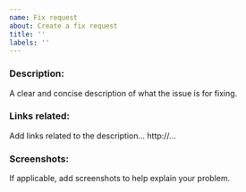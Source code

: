 ```yaml
---
name: Fix request
about: Create a fix request
title: ''
labels: ''
---
```


### Description:

A clear and concise description of what the issue is for fixing.

### Links related:

Add links related to the description...
http://...

### Screenshots:

If applicable, add screenshots to help explain your problem.
